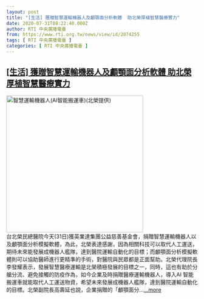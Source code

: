 ```yaml
---
layout: post
title: "[生活] 獲贈智慧運輸機器人及顱顎面分析軟體  助北榮厚植智慧醫療實力"
date: 2020-07-31T08:22:40.000Z
author: RTI 中央廣播電臺
from: https://www.rti.org.tw/news/view/id/2074255
tags: [ RTI 中央廣播電臺 ]
categories: [ RTI 中央廣播電臺 ]
---
```

<!--1596183760000-->
[[生活] 獲贈智慧運輸機器人及顱顎面分析軟體  助北榮厚植智慧醫療實力](https://www.rti.org.tw/news/view/id/2074255)
------

<div>
<img src="https://static.rti.org.tw/assets/thumbnails/2020/07/31/78e919cc2504c937bf9cba65af8ca812.jpg" width="360" alt="智慧運輸機器人(AI智能搬運車)(北榮提供)" title="智慧運輸機器人(AI智能搬運車)(北榮提供)"><br>台北榮民總醫院今天(31日)獲英業達集團公益慈善基金會，捐贈智慧運輸機器人以及顱顎面分析模擬軟體，為此，北榮表達感謝，因為相關科技可以取代人工運送，期待未來能發展成機器人艦隊，達到醫院運輸自動化的目標；而顱顎面分析模擬軟體則可以協助醫師進行更精準的手術，對醫院與民眾都是正面幫助。北榮代理院長李發耀表示，發展智慧醫療運輸是北榮積極發展的目標之一，同時，這也有助於分艙分流、避免接觸的防疫作為，如今企業及時捐贈醫療運輸機器人，導入AI 智能搬運車就能取代人工運送物資，希望未來發展成機器人艦隊，達到醫院運輸自動化的目標。北榮副院長高壽延也說，企業捐贈的「顱顎面分...<a target="_blank" href="https://www.rti.org.tw/news/view/id/2074255">...more</a>
</div>
